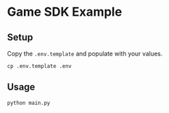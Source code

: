 # Game SDK Example

## Setup

Copy the `.env.template` and populate with your values.

```
cp .env.template .env
```

## Usage

```
python main.py
```
